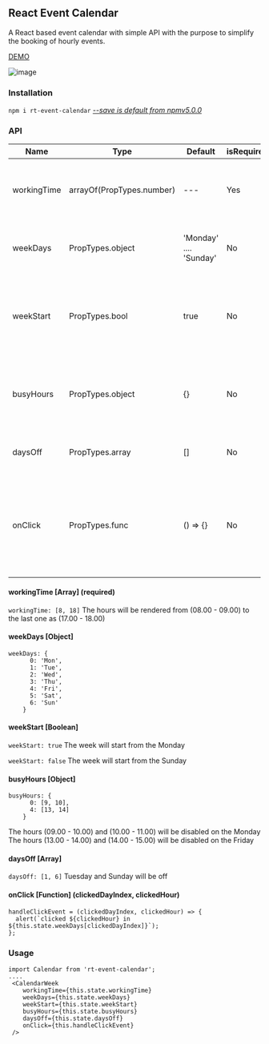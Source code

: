 ## React Event Calendar

A React based event calendar with simple API with the purpose to simplify the booking of hourly events.

[DEMO]()

![image](https://user-images.githubusercontent.com/16426867/40840222-119e2c4c-65a6-11e8-893e-8847ea026b2b.png)


### Installation

```npm i rt-event-calendar``` [*--save is default from npmv5.0.0*](https://blog.npmjs.org/post/161081169345/v500)

### API

Name | Type | Default | isRequired | Description
--- | --- | --- | --- |--- 
workingTime | arrayOf(PropTypes.number) | --- | Yes | The array of two numbers for defining the start and end hours
weekDays | PropTypes.object | 'Monday' .... 'Sunday' | No | Object with Names for the days labels in week
weekStart | PropTypes.bool | true | No | Boolean to define the day when week should start. true - Monday, false - Sunday
busyHours | PropTypes.object | {} | No | Object with index of days as keys and arrays of checked hours as values
daysOff | PropTypes.array | [] | No | Array of indexes of days which are off
onClick | PropTypes.func | () => {} | No | Callback handler the hour click event. (clickedDay /*index*/, clickedHour /*value from workingTime array */

#### workingTime [Array] (**required**)
```workingTime: [8, 18]```  The hours will be rendered from (08.00 - 09.00) to the last one as (17.00 - 18.00)

#### weekDays [Object]
```
weekDays: {
      0: 'Mon',
      1: 'Tue',
      2: 'Wed',
      3: 'Thu',
      4: 'Fri',
      5: 'Sat',
      6: 'Sun'
    }
```

#### weekStart [Boolean]

```weekStart: true``` The week will start from the Monday

```weekStart: false``` The week will start from the Sunday

#### busyHours [Object]

```
busyHours: {
      0: [9, 10],
      4: [13, 14]
    }
```
The hours (09.00 - 10.00) and (10.00 - 11.00) will be disabled on the Monday     
The hours (13.00 - 14.00) and (14.00 - 15.00) will be disabled on the Friday

#### daysOff [Array]

```daysOff: [1, 6]``` Tuesday and Sunday will be off

#### onClick [Function] (clickedDayIndex, clickedHour)

```
handleClickEvent = (clickedDayIndex, clickedHour) => {
  alert(`clicked ${clickedHour} in ${this.state.weekDays[clickedDayIndex]}`);
};
```


### Usage
```ecmascript 6
import Calendar from 'rt-event-calendar';
....
 <CalendarWeek
    workingTime={this.state.workingTime}
    weekDays={this.state.weekDays}
    weekStart={this.state.weekStart}
    busyHours={this.state.busyHours}
    daysOff={this.state.daysOff}
    onClick={this.handleClickEvent}
 />
```
